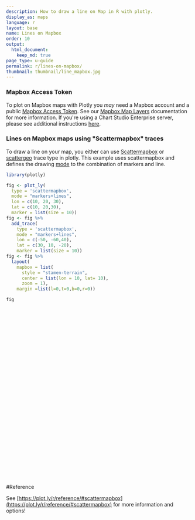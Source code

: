 ```yaml
---
description: How to draw a line on Map in R with plotly.
display_as: maps
language: r
layout: base
name: Lines on Mapbox
order: 10
output:
  html_document:
    keep_md: true
page_type: u-guide
permalink: r/lines-on-mapbox/
thumbnail: thumbnail/line_mapbox.jpg
---
```



### Mapbox Access Token

To plot on Mapbox maps with Plotly you *may* need a Mapbox account and a public [Mapbox Access Token](https://www.mapbox.com/studio). See our [Mapbox Map Layers](/r/mapbox-layers/) documentation for more information. If you're using a Chart Studio Enterprise server, please see additional instructions [here](https://help.plot.ly/mapbox-atlas).

### Lines on Mapbox maps using "Scattermapbox" traces

To draw a line on your map, you either can use [Scattermapbox](https://plot.ly/r/reference/#scattermapbox) or [scattergeo](https://plot.ly/r/reference/#scattergeo) trace type in plotly. This example uses scattermapbox and defines the drawing [mode](https://plot.ly/python/reference/#scattermapbox-mode) to the combination of markers and line.


```r
library(plotly)

fig <- plot_ly(
  type = 'scattermapbox',
  mode = "markers+lines",
  lon = c(10, 20, 30),
  lat = c(10, 20,30),
  marker = list(size = 10)) 
fig <- fig %>%
  add_trace(
    type = 'scattermapbox',
    mode = "markers+lines",
    lon = c(-50, -60,40),
    lat = c(30, 10, -20),
    marker = list(size = 10)) 
fig <- fig %>%
  layout(
    mapbox = list(
      style = "stamen-terrain",
      center = list(lon = 10, lat= 10),
      zoom = 1),
    margin =list(l=0,t=0,b=0,r=0))

fig
```

<div id="htmlwidget-e20af49339fb8aec4535" style="width:672px;height:480px;" class="plotly html-widget"></div>
<script type="application/json" data-for="htmlwidget-e20af49339fb8aec4535">{"x":{"visdat":{"35f95cd7e2be":["function () ","plotlyVisDat"]},"cur_data":"35f95cd7e2be","attrs":{"35f95cd7e2be":{"mode":"markers+lines","lon":[10,20,30],"lat":[10,20,30],"marker":{"size":10},"alpha_stroke":1,"sizes":[10,100],"spans":[1,20],"type":"scattermapbox"},"35f95cd7e2be.1":{"mode":"markers+lines","lon":[-50,-60,40],"lat":[30,10,-20],"marker":{"size":10},"alpha_stroke":1,"sizes":[10,100],"spans":[1,20],"type":"scattermapbox","inherit":true}},"layout":{"margin":{"b":0,"l":0,"t":0,"r":0},"mapbox":{"style":"stamen-terrain","center":{"lon":10,"lat":10},"zoom":1},"hovermode":"closest","showlegend":true},"source":"A","config":{"showSendToCloud":false},"data":[{"mode":"markers+lines","lon":[10,20,30],"lat":[10,20,30],"marker":{"color":"rgba(31,119,180,1)","size":10,"line":{"color":"rgba(31,119,180,1)"}},"type":"scattermapbox","line":{"color":"rgba(31,119,180,1)"},"frame":null},{"mode":"markers+lines","lon":[-50,-60,40],"lat":[30,10,-20],"marker":{"color":"rgba(255,127,14,1)","size":10,"line":{"color":"rgba(255,127,14,1)"}},"type":"scattermapbox","line":{"color":"rgba(255,127,14,1)"},"frame":null}],"highlight":{"on":"plotly_click","persistent":false,"dynamic":false,"selectize":false,"opacityDim":0.2,"selected":{"opacity":1},"debounce":0},"shinyEvents":["plotly_hover","plotly_click","plotly_selected","plotly_relayout","plotly_brushed","plotly_brushing","plotly_clickannotation","plotly_doubleclick","plotly_deselect","plotly_afterplot","plotly_sunburstclick"],"base_url":"https://plot.ly"},"evals":[],"jsHooks":[]}</script>
#Reference

See [https://plot.ly/r/reference/#scattermapbox](https://plot.ly/r/reference/#scattermapbox) for more information and options!
